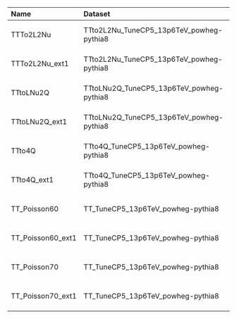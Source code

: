 | Name              | Dataset                                  | Summer23 Request              | Status                                |
|:------------------|:-----------------------------------------|:------------------------------|:--------------------------------------|
| TTTo2L2Nu         | TTto2L2Nu_TuneCP5_13p6TeV_powheg-pythia8 | GEN-Run3Summer23wmLHEGS-00011 | $${\color{green}\textbf{DONE}}$$      |
| TTTo2L2Nu_ext1    | TTto2L2Nu_TuneCP5_13p6TeV_powheg-pythia8 | GEN-Run3Summer23wmLHEGS-00011 | $${\color{green}\textbf{DONE}}$$      |
| TTtoLNu2Q         | TTtoLNu2Q_TuneCP5_13p6TeV_powheg-pythia8 | GEN-Run3Summer23wmLHEGS-00009 | $${\color{green}\textbf{DONE}}$$      |
| TTtoLNu2Q_ext1    | TTtoLNu2Q_TuneCP5_13p6TeV_powheg-pythia8 | GEN-Run3Summer23wmLHEGS-00009 | $${\color{green}\textbf{DONE}}$$      |
| TTto4Q            | TTto4Q_TuneCP5_13p6TeV_powheg-pythia8    | GEN-Run3Summer23wmLHEGS-00010 | $${\color{green}\textbf{DONE}}$$      |
| TTto4Q_ext1       | TTto4Q_TuneCP5_13p6TeV_powheg-pythia8    | GEN-Run3Summer23wmLHEGS-00010 | $${\color{green}\textbf{DONE}}$$      |
| TT_Poisson60      | TT_TuneCP5_13p6TeV_powheg-pythia8        | TSG-Run3Summer23wmLHEGS-00001 | $${\color{blue}\textbf{VALIDATION}}$$ |
| TT_Poisson60_ext1 | TT_TuneCP5_13p6TeV_powheg-pythia8        | TSG-Run3Summer23wmLHEGS-00001 | $${\color{blue}\textbf{VALIDATION}}$$ |
| TT_Poisson70      | TT_TuneCP5_13p6TeV_powheg-pythia8        | TSG-Run3Summer23wmLHEGS-00001 | $${\color{blue}\textbf{VALIDATION}}$$ |
| TT_Poisson70_ext1 | TT_TuneCP5_13p6TeV_powheg-pythia8        | TSG-Run3Summer23wmLHEGS-00001 | $${\color{blue}\textbf{VALIDATION}}$$ |